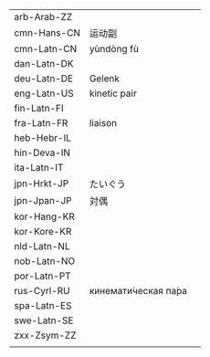| | | |
|-|-|-|
| arb-Arab-ZZ |  |  |
| cmn-Hans-CN | 运动副 |  |
| cmn-Latn-CN | yùndòng fù |  |
| dan-Latn-DK |  |  |
| deu-Latn-DE | Gelenk |  |
| eng-Latn-US | kinetic pair |  |
| fin-Latn-FI |  |  |
| fra-Latn-FR | liaison |  |
| heb-Hebr-IL |  |  |
| hin-Deva-IN |  |  |
| ita-Latn-IT |  |  |
| jpn-Hrkt-JP | たいぐう |  |
| jpn-Jpan-JP | 対偶 |  |
| kor-Hang-KR |  |  |
| kor-Kore-KR |  |  |
| nld-Latn-NL |  |  |
| nob-Latn-NO |  |  |
| por-Latn-PT |  |  |
| rus-Cyrl-RU | кинемати́ческая па́ра |  |
| spa-Latn-ES |  |  |
| swe-Latn-SE |  |  |
| zxx-Zsym-ZZ |  |  |
|  |  |  |